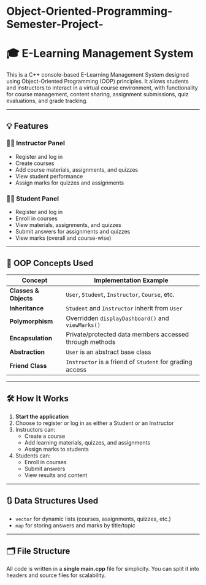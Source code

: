 # Object-Oriented-Programming-Semester-Project-
# 🎓 E-Learning Management System

This is a C++ console-based E-Learning Management System designed using Object-Oriented Programming (OOP) principles. It allows students and instructors to interact in a virtual course environment, with functionality for course management, content sharing, assignment submissions, quiz evaluations, and grade tracking.

---

## 💡 Features

### 👩‍🏫 Instructor Panel
- Register and log in
- Create courses
- Add course materials, assignments, and quizzes
- View student performance
- Assign marks for quizzes and assignments

### 👨‍🎓 Student Panel
- Register and log in
- Enroll in courses
- View materials, assignments, and quizzes
- Submit answers for assignments and quizzes
- View marks (overall and course-wise)

---

## 🧠 OOP Concepts Used

| Concept         | Implementation Example                        |
|----------------|------------------------------------------------|
| **Classes & Objects** | `User`, `Student`, `Instructor`, `Course`, etc. |
| **Inheritance** | `Student` and `Instructor` inherit from `User` |
| **Polymorphism**| Overridden `displayDashboard()` and `viewMarks()` |
| **Encapsulation** | Private/protected data members accessed through methods |
| **Abstraction** | `User` is an abstract base class |
| **Friend Class** | `Instructor` is a friend of `Student` for grading access |

---

## 🛠️ How It Works

1. **Start the application**
2. Choose to register or log in as either a Student or an Instructor
3. Instructors can:
   - Create a course
   - Add learning materials, quizzes, and assignments
   - Assign marks to students
4. Students can:
   - Enroll in courses
   - Submit answers
   - View results and content

---

## 🔃 Data Structures Used
- `vector` for dynamic lists (courses, assignments, quizzes, etc.)
- `map` for storing answers and marks by title/topic

---

## 🗂️ File Structure

All code is written in a **single main.cpp** file for simplicity. You can split it into headers and source files for scalability.

